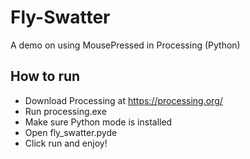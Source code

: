 # Fly-Swatter
A demo on using MousePressed in Processing (Python)

## How to run
- Download Processing at https://processing.org/
- Run processing.exe
- Make sure Python mode is installed
- Open fly_swatter.pyde
- Click run and enjoy!
